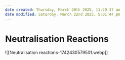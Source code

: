 ```yaml
---
date created: Thursday, March 20th 2025, 11:29:37 am
date modified: Saturday, March 22nd 2025, 5:01:44 pm
---
```


# Neutralisation Reactions
![[Neutralisation reactions-1742430579501.webp]]

